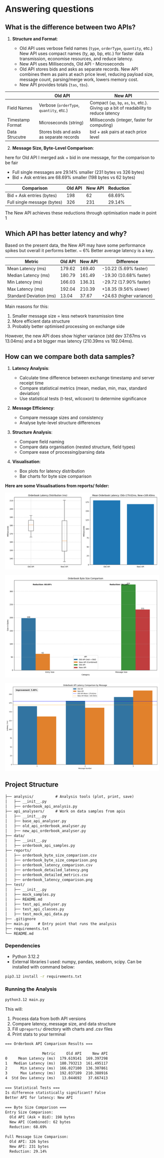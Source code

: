 # Answering questions

## What is the difference between two APIs?

1. **Structure and Format**:

   - Old API uses verbose field names (`type`, `orderType`, `quantity`, etc.) New API uses compact names (ty, ap, bp, etc.) for faster data transmission, economise resources, and reduce latency.
   - New API uses Milliseconds, Old API - Microseconds
   - Old API stores bids and asks as separate records. New API combines them as pairs at each price level, reducing payload size, message count, parsing/merge work, lowers memory cost.
   - New API provides totals (`tas`, `tbs`).

|                  | Old API                                  | New API                                                                                  |
| ---------------- | ---------------------------------------- | ---------------------------------------------------------------------------------------- |
| Field Names      | Verbose (`orderType`, `quantity`, etc.)  | Compact (`ap`, `bp`, `as`, `bs`, etc.). Giving up a bit of readability to reduce latency |
| Timestamp Format | Microseconds (string)                    | Milliseconds (integer, faster for computing)                                             |
| Data Strucutre   | Stores bids and asks as separate records | bid + ask pairs at each price level                                                      |

2. **Message Size, Byte-Level Comparison**:

here for Old API I merged ask + bid in one message, for the comparison to be fair

- Full single messages are 29.14% smaller (231 bytes vs 326 bytes)
- Bid + Ask entries are 68.69% smaller (198 bytes vs 62 bytes)

| Comparison                  | Old API | New API | Reduction |
| --------------------------- | ------- | ------- | --------- |
| Bid + Ask entries (bytes)   | 198     | 62      | 68.69%    |
| Full single message (bytes) | 326     | 231     | 29.14%    |

The New API achieves these reductions through optimisation made in point 1

## Which API has better latency and why?

Based on the present data, the New API may have some performance spikes but overall it performs better. ~ 6% Better average latency is a key.

| Metric                  | Old API | New API | Difference               |
| ----------------------- | ------- | ------- | ------------------------ |
| Mean Latency (ms)       | 179.62  | 169.40  | -10.22 (5.69% faster)    |
| Median Latency (ms)     | 180.79  | 161.49  | -19.30 (10.68% faster)   |
| Min Latency (ms)        | 166.03  | 136.31  | -29.72 (17.90% faster)   |
| Max Latency (ms)        | 192.04  | 210.39  | +18.35 (9.56% slower)    |
| Standard Deviation (ms) | 13.04   | 37.67   | +24.63 (higher variance) |

Main reasons for this:

1. Smaller message size = less network transmission time
2. More efficient data structure
3. Probably better optimised processing on exchange side

However, the new API does show higher variance (std dev 37.67ms vs 13.04ms) and a bit bigger max latency (210.39ms vs 192.04ms).

## How can we compare both data samples?

1. **Latency Analysis**:

   - Calculate time difference between exchange timestamp and server receipt time
   - Compare statistical metrics (mean, median, min, max, standard deviation)
   - Use statistical tests (t-test, wilcoxon) to determine significance

2. **Message Efficiency**:

   - Compare message sizes and consistency
   - Analyse byte-level structure differences

3. **Structure Analysis**:

   - Compare field naming
   - Compare data organisation (nested structure, field types)
   - Compare ease of processing/parsing data

4. **Visualisation**:
   - Box plots for latency distribution
   - Bar charts for byte size comparison

**Here are some Visualisations from reports/ folder:**

![Orderbook Latency Comparison](reports/orderbook_latency_comparison.png)

![Orderbook Byte Size Comparison](reports/orderbook_byte_size_comparison.png)

![Orderbook Detailed Latency](reports/orderbook_detailed_latency.png)

## Project Structure

```
├── analysis/          # Analysis tools (plot, print, save)
│   ├── __init__.py
│   ├── orderbook_api_analysis.py
├── api_analysers/     # Work on data samples from apis
│   ├── __init__.py
│   ├── base_api_analyser.py
│   ├── old_api_orderbook_analyser.py
│   ├── new_api_orderbook_analyser.py
├── data/
│   ├── __init__.py
│   ├── orderbook_api_samples.py
├── reports/
│   ├── orderbook_byte_size_comparison.csv
│   ├── orderbook_byte_size_comparison.png
│   ├── orderbook_latency_comparison.csv
│   ├── orderbook_detailed_latency.png
│   ├── orderbook_detailed_metrics.csv
│   ├── orderbook_latency_comparison.png
├── test/
│   ├── __init__.py
│   ├── mock_samples.py
│   ├── README.md
│   ├── test_api_analyser.py
│   ├── test_api_classes.py
│   ├── test_mock_api_data.py
├── .gitignore
├── main.py    # Entry point that runs the analysis
├── requirements.txt
└── README.md
```

### Dependencies

- Python 3.12.2
- External libraries I used: numpy, pandas, seaborn, scipy. Can be installed with command below:

```bash
pip3.12 install -r requirements.txt
```

### Running the Analysis

```bash
python3.12 main.py
```

This will:

1. Process data from both API versions
2. Compare latency, message size, and data structure
3. Fill up`reports/` directory with charts and .csv files
4. Print stats to your terminal

```
=== Orderbook API Comparison Results ===

                 Metric     Old API     New API
0     Mean Latency (ms)  179.619141  169.397298
1   Median Latency (ms)  180.793213  161.495117
2      Min Latency (ms)  166.027100  136.307861
3      Max Latency (ms)  192.037109  210.388916
4  Std Dev Latency (ms)   13.044692   37.667413

=== Statistical Tests ===
Is difference statistically significant? False
Better API for latency: New API

=== Byte Size Comparison ===
Entry Size Comparison:
  Old API (Ask + Bid): 198 bytes
  New API (Combined): 62 bytes
  Reduction: 68.69%

Full Message Size Comparison:
  Old API: 326 bytes
  New API: 231 bytes
  Reduction: 29.14%
```
